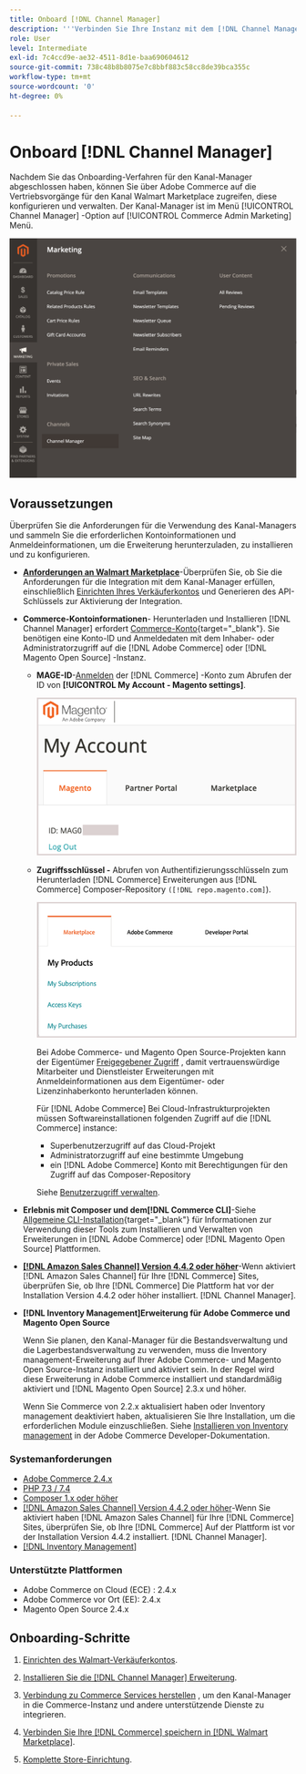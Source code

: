 ```yaml
---
title: Onboard [!DNL Channel Manager]
description: '''Verbinden Sie Ihre Instanz mit dem [!DNL Channel Manager] Service durch Ausführung einiger Onboarding-Schritte."'
role: User
level: Intermediate
exl-id: 7c4ccd9e-ae32-4511-8d1e-baa690604612
source-git-commit: 738c48b8b8075e7c8bbf883c58cc8de39bca355c
workflow-type: tm+mt
source-wordcount: '0'
ht-degree: 0%

---
```



# Onboard [!DNL Channel Manager]

Nachdem Sie das Onboarding-Verfahren für den Kanal-Manager abgeschlossen haben, können Sie über Adobe Commerce auf die Vertriebsvorgänge für den Kanal Walmart Marketplace zugreifen, diese konfigurieren und verwalten. Der Kanal-Manager ist im Menü [!UICONTROL Channel Manager] -Option auf [!UICONTROL Commerce Admin Marketing] Menü.

![[!DNL Channel Manager] Option in der Admin-Ansicht](assets/channel-manager-admin-view.png)

## Voraussetzungen

Überprüfen Sie die Anforderungen für die Verwendung des Kanal-Managers und sammeln Sie die erforderlichen Kontoinformationen und Anmeldeinformationen, um die Erweiterung herunterzuladen, zu installieren und zu konfigurieren.

- **[Anforderungen an Walmart Marketplace](walmart-requirements.md)**-Überprüfen Sie, ob Sie die Anforderungen für die Integration mit dem Kanal-Manager erfüllen, einschließlich [Einrichten Ihres Verkäuferkontos](https://sellerhelp.walmart.com/seller/s/guide?article=000008219) und Generieren des API-Schlüssels zur Aktivierung der Integration.

- **Commerce-Kontoinformationen**- Herunterladen und Installieren [!DNL Channel Manager] erfordert [Commerce-Konto](https://docs.magento.com/user-guide/magento/magento-account.html){target=&quot;_blank&quot;}. Sie benötigen eine Konto-ID und Anmeldedaten mit dem Inhaber- oder Administratorzugriff auf die [!DNL Adobe Commerce] oder [!DNL Magento Open Source] -Instanz.

   - **MAGE-ID**-[Anmelden](https://account.magento.com/customer/account/login/) der [!DNL Commerce] -Konto zum Abrufen der ID von **[!UICONTROL My Account - Magento settings]**.

      ![[!DNL MAGEID] on [!DNL Commerce] Kontoeinstellungen](assets/mageid-my-commerce-account.png)

   - **Zugriffsschlüssel -** Abrufen von Authentifizierungsschlüsseln zum Herunterladen [!DNL Commerce] Erweiterungen aus [!DNL Commerce] Composer-Repository `([!DNL repo.magento.com]`).

      ![[!UICONTROL Commerce Marketplace access keys]](assets/commerce-marketplace-access-keys.png)

      Bei Adobe Commerce- und Magento Open Source-Projekten kann der Eigentümer [Freigegebener Zugriff](https://docs.magento.com/user-guide/magento/magento-account-share.html) , damit vertrauenswürdige Mitarbeiter und Dienstleister Erweiterungen mit Anmeldeinformationen aus dem Eigentümer- oder Lizenzinhaberkonto herunterladen können.

      Für [!DNL Adobe Commerce] Bei Cloud-Infrastrukturprojekten müssen Softwareinstallationen folgenden Zugriff auf die [!DNL Commerce] instance:

      - Superbenutzerzugriff auf das Cloud-Projekt
      - Administratorzugriff auf eine bestimmte Umgebung
      - ein [!DNL Adobe Commerce] Konto mit Berechtigungen für den Zugriff auf das Composer-Repository

      Siehe [Benutzerzugriff verwalten](https://devdocs.magento.com/cloud/project/user-admin.html).


- **Erlebnis mit Composer und dem[!DNL Commerce CLI]**-Siehe [Allgemeine CLI-Installation](https://devdocs.magento.com/extensions/install/){target=&quot;_blank&quot;} für Informationen zur Verwendung dieser Tools zum Installieren und Verwalten von Erweiterungen in [!DNL Adobe Commerce] oder [!DNL Magento Open Source] Plattformen.

- **[[!DNL Amazon Sales Channel] Version 4.4.2 oder höher](https://experienceleague.adobe.com/docs/commerce-channels/amazon/release-notes.html)**-Wenn aktiviert [!DNL Amazon Sales Channel] für Ihre [!DNL Commerce] Sites, überprüfen Sie, ob Ihre [!DNL Commerce] Die Plattform hat vor der Installation Version 4.4.2 oder höher installiert. [!DNL Channel Manager].

- **[!DNL Inventory Management]Erweiterung für Adobe Commerce und Magento Open Source**

   Wenn Sie planen, den Kanal-Manager für die Bestandsverwaltung und die Lagerbestandsverwaltung zu verwenden, muss die Inventory management-Erweiterung auf Ihrer Adobe Commerce- und Magento Open Source-Instanz installiert und aktiviert sein. In der Regel wird diese Erweiterung in Adobe Commerce installiert und standardmäßig aktiviert und [!DNL Magento Open Source] 2.3.x und höher.

   Wenn Sie Commerce von 2.2.x aktualisiert haben oder Inventory management deaktiviert haben, aktualisieren Sie Ihre Installation, um die erforderlichen Module einzuschließen. Siehe [Installieren von Inventory management](https://devdocs.magento.com/extensions/inventory-management/) in der Adobe Commerce Developer-Dokumentation.

### Systemanforderungen

- [Adobe Commerce 2.4.x](https://devdocs.magento.com/release/released-versions.html)
- [PHP 7.3 / 7.4](https://devdocs.magento.com/guides/v2.4/install-gde/prereq/php-settings.html)
- [Composer 1.x oder höher](https://devdocs.magento.com/cloud/reference/cloud-composer.html)
- [[!DNL Amazon Sales Channel] Version 4.4.2 oder höher](https://experienceleague.adobe.com/docs/commerce-channels/amazon/release-notes.html)-Wenn Sie aktiviert haben [!DNL Amazon Sales Channel] für Ihre [!DNL Commerce] Sites, überprüfen Sie, ob Ihre [!DNL Commerce] Auf der Plattform ist vor der Installation Version 4.4.2 installiert. [!DNL Channel Manager].
- [[!DNL Inventory Management]](https://devdocs.magento.com/extensions/inventory-management/)

### Unterstützte Plattformen

- Adobe Commerce on Cloud (ECE) : 2.4.x
- Adobe Commerce vor Ort (EE): 2.4.x
- Magento Open Source 2.4.x

## Onboarding-Schritte

1. [Einrichten des Walmart-Verkäuferkontos](https://seller.walmart.com/signup?q=&amp;origin=solution_provider&amp;src=0014M00001zivMp).

1. [Installieren Sie die [!DNL Channel Manager] Erweiterung](install.md).

1. [Verbindung zu Commerce Services herstellen](connect.md) , um den Kanal-Manager in die Commerce-Instanz und andere unterstützende Dienste zu integrieren.

1. [Verbinden Sie Ihre [!DNL Commerce] speichern in [!DNL Walmart Marketplace]](connect-marketplace.md).

1. [Komplette Store-Einrichtung](complete-sales-channel-store-setup.md).
